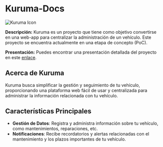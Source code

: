 # Kuruma-Docs

![Kuruma Icon](https://ibb.co/r0wz0Qn)

**Descripción:**
Kuruma es un proyecto que tiene como objetivo convertirse en una web-app para centralizar la administración de un vehículo. Este proyecto se encuentra actualmente en una etapa de concepto (PoC).

**Presentación:**
Puedes encontrar una presentación detallada del proyecto en este [enlace](https://docs.google.com/presentation/d/1PSSQ1QTzhdLFFvP2EvH3GRkeTXDN7T419HXD_mnkW1M/edit?usp=sharing).

## Acerca de Kuruma
Kuruma busca simplificar la gestión y seguimiento de tu vehículo, proporcionando una plataforma web fácil de usar y centralizada para administrar la información relacionada con tu vehículo.

## Características Principales
- **Gestión de Datos**: Registra y administra información sobre tu vehículo, como mantenimientos, reparaciones, etc.
- **Notificaciones**: Recibe recordatorios y alertas relacionadas con el mantenimiento y los plazos importantes de tu vehículo.
